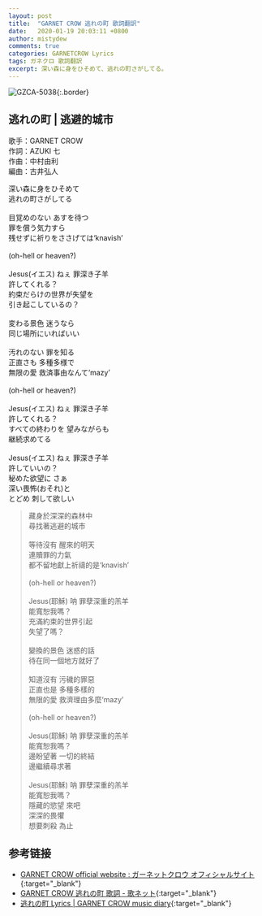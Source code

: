 ```yaml
---
layout: post
title:  "GARNET CROW 逃れの町 歌詞翻訳"
date:   2020-01-19 20:03:11 +0800
author: mistydew
comments: true
categories: GARNETCROW Lyrics
tags: ガネクロ 歌詞翻訳
excerpt: 深い森に身をひそめて、逃れの町さがしてる。
---
```

![GZCA-5038](https://raw.githubusercontent.com/mistydew/gc2/master/cover/album/GZCA-5038.jpg){:.border}

## 逃れの町 | 逃避的城市

歌手：GARNET CROW<br>
作詞：AZUKI 七<br>
作曲：中村由利<br>
編曲：古井弘人

<div class="lyric-original">
<p>
深い森に身をひそめて<br>
逃れの町さがしてる<br>
<br>
目覚めのない あすを待つ<br>
罪を償う気力すら<br>
残せずに祈りをささげては‘knavish’<br>
<br>
(oh-hell or heaven?)<br>
<br>
Jesus(イエス) ねぇ 罪深き子羊<br>
許してくれる？<br>
約束だらけの世界が失望を<br>
引き起こしているの？<br>
<br>
変わる景色 迷うなら<br>
同じ場所にいればいい<br>
<br>
汚れのない 罪を知る<br>
正直さも 多種多様で<br>
無限の愛 救済事由なんて‘mazy’<br>
<br>
(oh-hell or heaven?)<br>
<br>
Jesus(イエス) ねぇ 罪深き子羊<br>
許してくれる？<br>
すべての終わりを 望みながらも<br>
継続求めてる<br>
<br>
Jesus(イエス) ねぇ 罪深き子羊<br>
許していいの？<br>
秘めた欲望に さぁ<br>
深い畏怖(おそれ)と<br>
とどめ 刺して欲しい
</p>
</div>

<div class="lyric-translation">
<blockquote>
藏身於深深的森林中<br>
尋找著逃避的城市<br>
<br>
等待沒有 醒來的明天<br>
連贖罪的力氣<br>
都不留地獻上祈禱的是‘knavish’<br>
<br>
(oh-hell or heaven?)<br>
<br>
Jesus(耶穌) 呐 罪孽深重的羔羊<br>
能寬恕我嗎？<br>
充滿約束的世界引起<br>
失望了嗎？<br>
<br>
變換的景色 迷惑的話<br>
待在同一個地方就好了<br>
<br>
知道沒有 污穢的罪惡<br>
正直也是 多種多樣的<br>
無限的愛 救濟理由多麼‘mazy’<br>
<br>
(oh-hell or heaven?)<br>
<br>
Jesus(耶穌) 呐 罪孽深重的羔羊<br>
能寬恕我嗎？<br>
邊盼望著 一切的終結<br>
邊繼續尋求著<br>
<br>
Jesus(耶穌) 呐 罪孽深重的羔羊<br>
能寬恕我嗎？<br>
隱藏的慾望 來吧<br>
深深的畏懼<br>
想要刺殺 為止
</blockquote>
</div>

## 参考链接

* [GARNET CROW official website : ガーネットクロウ オフィシャルサイト](http://www.garnetcrow.com){:target="_blank"}
* [GARNET CROW 逃れの町 歌詞 - 歌ネット](https://www.uta-net.com/song/20210){:target="_blank"}
* [逃れの町 Lyrics \| GARNET CROW music diary](https://mistydew.github.io/gc/lyrics/original/逃れの町.html){:target="_blank"}
